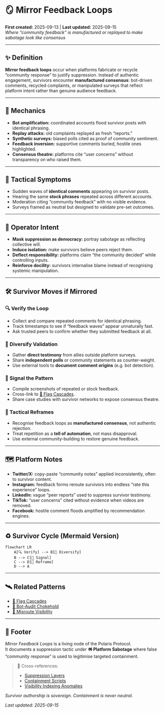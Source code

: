 # 🪞 Mirror Feedback Loops  
**First created:** 2025-09-13 | **Last updated:** 2025-09-15  
*Where “community feedback” is manufactured or replayed to make sabotage look like consensus*  

---

## ✨ Definition  
**Mirror feedback loops** occur when platforms fabricate or recycle “community response” to justify suppression. Instead of authentic engagement, survivors encounter **manufactured consensus**: bot-driven comments, recycled complaints, or manipulated surveys that reflect platform intent rather than genuine audience feedback.  

---

## 🔬 Mechanics  
- **Bot amplification:** coordinated accounts flood survivor posts with identical phrasing.  
- **Replay attacks:** old complaints replayed as fresh “reports.”  
- **Synthetic surveys:** biased polls cited as proof of community sentiment.  
- **Feedback inversion:** supportive comments buried, hostile ones highlighted.  
- **Consensus theatre:** platforms cite “user concerns” without transparency on who raised them.  

---

## 🥀 Tactical Symptoms  
- Sudden waves of **identical comments** appearing on survivor posts.  
- Hearing the same **stock phrases** repeated across different accounts.  
- Moderation citing “community feedback” with no visible evidence.  
- Surveys framed as neutral but designed to validate pre-set outcomes.  

---

## 👾 Operator Intent  
- **Mask suppression as democracy:** portray sabotage as reflecting collective will.  
- **Induce isolation:** make survivors believe peers reject them.  
- **Deflect responsibility:** platforms claim “the community decided” while controlling inputs.  
- **Reinforce docility:** survivors internalise blame instead of recognising systemic manipulation.  

---

## 🛠 Survivor Moves if Mirrored  

### 🔍 Verify the Loop  
- Collect and compare repeated comments for identical phrasing.  
- Track timestamps to see if “feedback waves” appear unnaturally fast.  
- Ask trusted peers to confirm whether they submitted feedback at all.  

### 🌱 Diversify Validation  
- Gather **direct testimony** from allies outside platform surveys.  
- Share **independent polls** or community statements as counter-weight.  
- Use external tools to **document comment origins** (e.g. bot detection).  

### 🔮 Signal the Pattern  
- Compile screenshots of repeated or stock feedback.  
- Cross-link to [🛑 Flag Cascades](./🛑_flag_cascades.md).  
- Share case studies with survivor networks to expose consensus theatre.  

### 🧩 Tactical Reframes  
- Recognise feedback loops as **manufactured consensus**, not authentic rejection.  
- Treat repetition as a **tell of automation**, not mass disapproval.  
- Use external community-building to restore genuine feedback.  

---

## 🗺 Platform Notes  

- **Twitter/X:** copy-paste “community notes” applied inconsistently, often to survivor content.  
- **Instagram:** feedback forms reroute survivors into endless “rate this experience” loops.  
- **LinkedIn:** vague “peer reports” used to suppress survivor testimony.  
- **TikTok:** “user concerns” cited without evidence when videos are removed.  
- **Facebook:** hostile comment floods amplified by recommendation engines.  

---

## ♻️ Survivor Cycle (Mermaid Version)  

```mermaid
flowchart LR
    A[🔍 Verify] --> B[🌱 Diversify]
    B --> C[🔮 Signal]
    C --> D[🧩 Reframe]
    D --> A
```

---

## 🛰️ Related Patterns  
- [🛑 Flag Cascades](./🛑_flag_cascades.md)  
- [🤖 Bot-Audit Chokehold](./🤖_bot_audit_chokehold.md)  
- [🧭 Misroute Visibility](./🧭_misroute_visibility.md)  

---

## 🏮 Footer  

*Mirror Feedback Loops* is a living node of the Polaris Protocol.  
It documents a suppression tactic under **🪅 Platform Sabotage** where false “community response” is used to legitimise targeted containment.  

> 📡 Cross-references:  
> - [Suppression Layers](../)  
> - [Containment Scripts](../../../Disruption_Kit/Containment_Scripts/)  
> - [Visibility Indexing Anomalies](../../🔮_Visibility_Indexing_Anomalies/)  

*Survivor authorship is sovereign. Containment is never neutral.*  

_Last updated: 2025-09-15_
